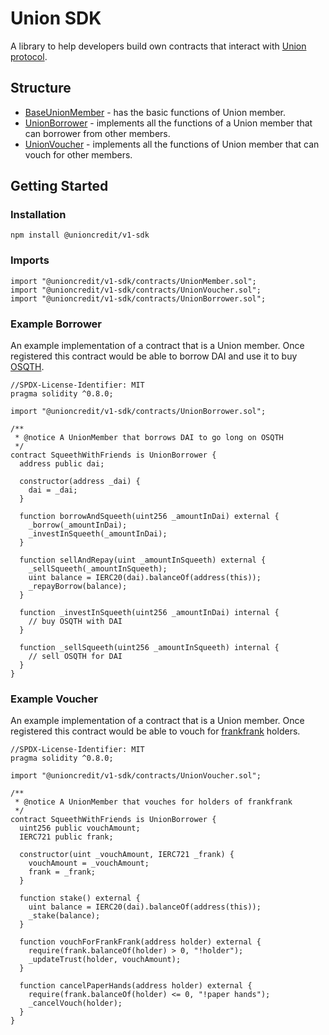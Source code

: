 # Union SDK

A library to help developers build own contracts that interact with [Union protocol](https://union.finance).

## Structure

- [BaseUnionMember](./contracts/BaseUnionMember.sol) - has the basic functions of Union member.
- [UnionBorrower](./contracts/UnionBorrower.sol) - implements all the functions of a Union member that can borrower from other members.
- [UnionVoucher](./contracts/UnionVoucher.sol) - implements all the functions of Union member that can vouch for other members.

## Getting Started

### Installation

```
npm install @unioncredit/v1-sdk
```

### Imports

```solidity
import "@unioncredit/v1-sdk/contracts/UnionMember.sol";
import "@unioncredit/v1-sdk/contracts/UnionVoucher.sol";
import "@unioncredit/v1-sdk/contracts/UnionBorrower.sol";
```

### Example Borrower

An example implementation of a contract that is a Union member. Once registered this contract would be able to
borrow DAI and use it to buy [OSQTH](https://www.opyn.co/).

```solidity
//SPDX-License-Identifier: MIT
pragma solidity ^0.8.0;

import "@unioncredit/v1-sdk/contracts/UnionBorrower.sol";

/**
 * @notice A UnionMember that borrows DAI to go long on OSQTH
 */
contract SqueethWithFriends is UnionBorrower {
  address public dai;
  
  constructor(address _dai) {
    dai = _dai;
  }
  
  function borrowAndSqueeth(uint256 _amountInDai) external {
    _borrow(_amountInDai);
    _investInSqueeth(_amountInDai);
  }
  
  function sellAndRepay(uint _amountInSqueeth) external {
    _sellSqueeth(_amountInSqueeth);
    uint balance = IERC20(dai).balanceOf(address(this));
    _repayBorrow(balance);
  }
  
  function _investInSqueeth(uint256 _amountInDai) internal {
    // buy OSQTH with DAI
  }
  
  function _sellSqueeth(uint256 _amountInSqueeth) internal {
    // sell OSQTH for DAI
  }
}
```

### Example Voucher

An example implementation of a contract that is a Union member. Once registered this contract would be able to
vouch for [frankfrank](https://opensea.io/collection/frankfrank) holders.

```solidity
//SPDX-License-Identifier: MIT
pragma solidity ^0.8.0;

import "@unioncredit/v1-sdk/contracts/UnionVoucher.sol";

/**
 * @notice A UnionMember that vouches for holders of frankfrank
 */
contract SqueethWithFriends is UnionBorrower {
  uint256 public vouchAmount;
  IERC721 public frank;
  
  constructor(uint _vouchAmount, IERC721 _frank) {
    vouchAmount = _vouchAmount;
    frank = _frank;
  }
  
  function stake() external {
    uint balance = IERC20(dai).balanceOf(address(this));
    _stake(balance);
  }
  
  function vouchForFrankFrank(address holder) external {
    require(frank.balanceOf(holder) > 0, "!holder");
    _updateTrust(holder, vouchAmount);
  }
  
  function cancelPaperHands(address holder) external {
    require(frank.balanceOf(holder) <= 0, "!paper hands");
    _cancelVouch(holder);
  }
}
```
